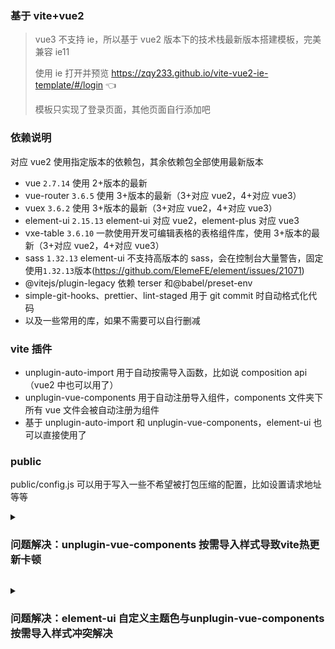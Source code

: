 ### 基于 vite+vue2

> vue3 不支持 ie，所以基于 vue2 版本下的技术栈最新版本搭建模板，完美兼容 ie11
>
> 使用 ie 打开并预览 <https://zqy233.github.io/vite-vue2-ie-template/#/login> 👈
>
> 模板只实现了登录页面，其他页面自行添加吧

### 依赖说明

对应 vue2 使用指定版本的依赖包，其余依赖包全部使用最新版本

- vue `2.7.14` 使用 2+版本的最新
- vue-router `3.6.5` 使用 3+版本的最新（3+对应 vue2，4+对应 vue3）
- vuex `3.6.2` 使用 3+版本的最新（3+对应 vue2，4+对应 vue3）
- element-ui `2.15.13` element-ui 对应 vue2，element-plus 对应 vue3
- vxe-table `3.6.10` 一款使用开发可编辑表格的表格组件库，使用 3+版本的最新（3+对应 vue2，4+对应 vue3）
- sass `1.32.13` element-ui 不支持高版本的 sass，会在控制台大量警告，固定使用`1.32.13`版本(https://github.com/ElemeFE/element/issues/21071)
- @vitejs/plugin-legacy 依赖 terser 和@babel/preset-env
- simple-git-hooks、prettier、lint-staged 用于 git commit 时自动格式化代码
- 以及一些常用的库，如果不需要可以自行删减

### vite 插件

- unplugin-auto-import 用于自动按需导入函数，比如说 composition api（vue2 中也可以用了）
- unplugin-vue-components 用于自动注册导入组件，components 文件夹下所有 vue 文件会被自动注册为组件
- 基于 unplugin-auto-import 和 unplugin-vue-components，element-ui 也可以直接使用了

### public

public/config.js 可以用于写入一些不希望被打包压缩的配置，比如设置请求地址等等

<details>
<summary><h3>问题解决：unplugin-vue-components 按需导入样式导致vite热更新卡顿</h3></summary><br>

`unplugin-vue-components`插件，开发环境按需导入样式会导致 vite 热更新卡顿

> https://github.com/antfu/unplugin-vue-components/issues/361

所以开发环境不按需导入样式，生产环境再按需导入样式

```js
      Components({
        resolvers: [
          ElementUiResolver({
            importStyle: mode === 'development' ? false : 'sass',
          }),
        ],
      }),
```

按需导入样式不支持函数式组件样式，需要在`vite.config.js`中手动导入函数式组件的样式，定义一个插件，生产环境添加函数式组件的样式

```js
{
        name: 'import-element-ui-style',
        enforce: 'pre',
        transform(code, id) {
          ...
          if (/src\/main.js$/.test(id)) {
            if (mode === 'production') {
              return {
                code: `${code}
                import 'element-ui/lib/theme-chalk/message.css';
                import 'element-ui/lib/theme-chalk/notification.css';
                import 'element-ui/lib/theme-chalk/message-box.css';`,
                map: null,
              };
            }
          }
        },
      },
```

<br></details>

<details>
<summary><h3>问题解决：element-ui 自定义主题色与unplugin-vue-components按需导入样式冲突解决</h3></summary><br>

> element-ui 自定义主题色 https://element.eleme.cn/2.0/#/zh-CN/component/custom-theme

#### 首先看下不使用`unplugin-vue-components`按需导入样式下怎么自定义主题色

创建`common.scss`文件，文件目录`src/assets/css/common.scss`，并在`main.js`中引入

`common.scss`文件内容

```scss
$--color-primary: #8956ff;
$--font-path: 'element-ui/lib/theme-chalk/fonts';
@import 'element-ui/packages/theme-chalk/src/index.scss';
```

`main.js`文件内容

```js
import Vue from 'vue';
import Element from 'element-ui';
import '@/assets/css/common.scss';

Vue.use(Element);
```

无需引入 Element 编译好的 CSS 文件`element-ui/lib/theme-chalk/index.css`

#### 再看下使用`unplugin-vue-components`按需导入样式下怎么自定义主题色

`common.scss`生产环境需要去除这两行，因为会与`unplugin-vue-components`按需导入样式冲突，重复导入样式了

```js
$--font-path: 'element-ui/lib/theme-chalk/fonts';
@import 'element-ui/packages/theme-chalk/src/index.scss';
```

新建一个`element-variables.scss`全局 scss 变量文件，将 element-ui 的主题变量如`$--color-primary: #8956ff;`等移动到该文件中，因为`unplugin-vue-components`的原因，需要在`additionalData`全局 scss 变量文件中定义主题变量才能生效

注意！这个 scss 变量文件只应该存放一些 scss 变量，如果在这个文件里`$--font-path: 'element-ui/lib/theme-chalk/fonts';@import 'element-ui/packages/theme-chalk/src/index.scss';`会导致每次页面热更新时都会编译所有 element-ui 变量，热更新会卡顿至 3 秒左右

```js
    css: {
      preprocessorOptions: {
        scss: {
          additionalData: `@import "src/assets/css/element-variables.scss";`,
          charset: false,
        },
      },
    },
```

综上，定义一个 vite 插件，只有开发时才在`common.scss`中加入这两行代码

```js
{
        name: 'import-element-ui-style',
        enforce: 'pre',
        transform(code, id) {
          if (/common.scss$/.test(id)) {
            if (mode === 'development') {
              return {
                code: `${code}
                $--font-path: 'element-ui/lib/theme-chalk/fonts';
                @import 'element-ui/packages/theme-chalk/src/index.scss';`,
                map: null,
              };
            }
          }
          ...
        },
      },
```

<br></details>
